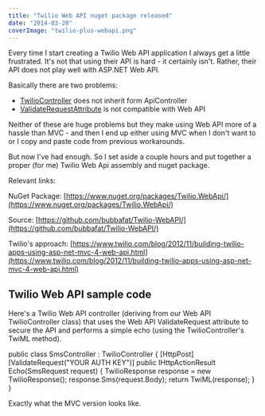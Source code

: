 ```yaml
---
title: "Twilio Web API nuget package released"
date: "2014-03-20"
coverImage: "twilio-plus-webapi.png"
---
```


Every time I start creating a Twilio Web API application I always get a little frustrated. It's not that using their API is hard - it certainly isn't. Rather, their API does not play well with ASP.NET Web API.

Basically there are two problems:

- [TwilioController](https://github.com/twilio/twilio-csharp/blob/master/src/Twilio.Mvc/TwilioController.cs) does not inherit form ApiController
- [ValidateRequestAttribute](https://github.com/twilio/twilio-csharp/blob/master/src/Twilio.Mvc/ValidateRequestAttribute.cs) is not compatible with Web API

Neither of these are huge problems but they make using Web API more of a hassle than MVC - and then I end up either using MVC when I don't want to or I copy and paste code from previous workarounds.

But now I've had enough. So I set aside a couple hours and put together a proper (for me) Twilio Web Api assembly and nuget package.

Relevant links:

NuGet Package: [https://www.nuget.org/packages/Twilio.WebApi/](https://www.nuget.org/packages/Twilio.WebApi/)

Source: [https://github.com/bubbafat/Twilio-WebAPI/](https://github.com/bubbafat/Twilio-WebAPI/)

Twilio's approach: [https://www.twilio.com/blog/2012/11/building-twilio-apps-using-asp-net-mvc-4-web-api.html](https://www.twilio.com/blog/2012/11/building-twilio-apps-using-asp-net-mvc-4-web-api.html)

## Twilio Web API sample code

Here's a Twilio Web API controller (deriving from our Web API TwilioController class) that uses the Web API ValidateRequest attribute to secure the API and performs a simple echo (using the TwilioController's TwiML method).

public class SmsController : TwilioController
{
    \[HttpPost\]
    \[ValidateRequest("YOUR AUTH KEY")\]
    public IHttpActionResult Echo(SmsRequest request)
    {
        TwilioResponse response = new TwilioResponse();
        response.Sms(request.Body);
        return TwiML(response);
    }
}

Exactly what the MVC version looks like.
